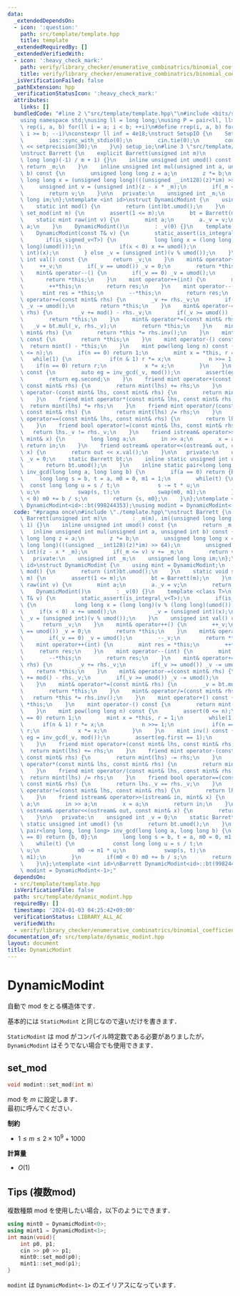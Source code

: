 ```yaml
---
data:
  _extendedDependsOn:
  - icon: ':question:'
    path: src/template/template.hpp
    title: template
  _extendedRequiredBy: []
  _extendedVerifiedWith:
  - icon: ':heavy_check_mark:'
    path: verify/library_checker/enumerative_combinatrics/binomial_coefficient_prime_mod.test.cpp
    title: verify/library_checker/enumerative_combinatrics/binomial_coefficient_prime_mod.test.cpp
  _isVerificationFailed: false
  _pathExtension: hpp
  _verificationStatusIcon: ':heavy_check_mark:'
  attributes:
    links: []
  bundledCode: "#line 2 \"src/template/template.hpp\"\n#include <bits/stdc++.h>\n\
    using namespace std;\nusing ll = long long;\nusing P = pair<ll, ll>;\n#define\
    \ rep(i, a, b) for(ll i = a; i < b; ++i)\n#define rrep(i, a, b) for(ll i = a;\
    \ i >= b; --i)\nconstexpr ll inf = 4e18;\nstruct SetupIO {\n    SetupIO() {\n\
    \        ios::sync_with_stdio(0);\n        cin.tie(0);\n        cout << fixed\
    \ << setprecision(30);\n    }\n} setup_io;\n#line 3 \"src/template/dynamic_modint.hpp\"\
    \nstruct Barrett {\n    explicit Barrett(unsigned int m)\n        : _m(m), im((unsigned\
    \ long long)(-1) / m + 1) {}\n    inline unsigned int umod() const {\n       \
    \ return _m;\n    }\n    inline unsigned int mul(unsigned int a, unsigned int\
    \ b) const {\n        unsigned long long z = a;\n        z *= b;\n        unsigned\
    \ long long x = (unsigned long long)(((unsigned __int128)(z)*im) >> 64);\n   \
    \     unsigned int v = (unsigned int)(z - x * _m);\n        if(_m <= v) v += _m;\n\
    \        return v;\n    }\n\n   private:\n    unsigned int _m;\n    unsigned long\
    \ long im;\n};\ntemplate <int id>\nstruct DynamicModint {\n    using mint = DynamicModint;\n\
    \    static int mod() {\n        return (int)bt.umod();\n    }\n    static void\
    \ set_mod(int m) {\n        assert(1 <= m);\n        bt = Barrett(m);\n    }\n\
    \    static mint raw(int v) {\n        mint a;\n        a._v = v;\n        return\
    \ a;\n    }\n    DynamicModint()\n        : _v(0) {}\n    template <class T>\n\
    \    DynamicModint(const T& v) {\n        static_assert(is_integral_v<T>);\n \
    \       if(is_signed_v<T>) {\n            long long x = (long long)(v % (long\
    \ long)(umod()));\n            if(x < 0) x += umod();\n            _v = (unsigned\
    \ int)(x);\n        } else _v = (unsigned int)(v % umod());\n    }\n    unsigned\
    \ int val() const {\n        return _v;\n    }\n    mint& operator++() {\n   \
    \     ++_v;\n        if(_v == umod()) _v = 0;\n        return *this;\n    }\n\
    \    mint& operator--() {\n        if(_v == 0) _v = umod();\n        --_v;\n \
    \       return *this;\n    }\n    mint operator++(int) {\n        mint res = *this;\n\
    \        ++*this;\n        return res;\n    }\n    mint operator--(int) {\n  \
    \      mint res = *this;\n        --*this;\n        return res;\n    }\n    mint&\
    \ operator+=(const mint& rhs) {\n        _v += rhs._v;\n        if(_v >= umod())\
    \ _v -= umod();\n        return *this;\n    }\n    mint& operator-=(const mint&\
    \ rhs) {\n        _v += mod() - rhs._v;\n        if(_v >= umod()) _v -= umod();\n\
    \        return *this;\n    }\n    mint& operator*=(const mint& rhs) {\n     \
    \   _v = bt.mul(_v, rhs._v);\n        return *this;\n    }\n    mint& operator/=(const\
    \ mint& rhs) {\n        return *this *= rhs.inv();\n    }\n    mint operator+()\
    \ const {\n        return *this;\n    }\n    mint operator-() const {\n      \
    \  return mint() - *this;\n    }\n    mint pow(long long n) const {\n        assert(0\
    \ <= n);\n        if(n == 0) return 1;\n        mint x = *this, r = 1;\n     \
    \   while(1) {\n            if(n & 1) r *= x;\n            n >>= 1;\n        \
    \    if(n == 0) return r;\n            x *= x;\n        }\n    }\n    mint inv()\
    \ const {\n        auto eg = inv_gcd(_v, mod());\n        assert(eg.first == 1);\n\
    \        return eg.second;\n    }\n    friend mint operator+(const mint& lhs,\
    \ const mint& rhs) {\n        return mint(lhs) += rhs;\n    }\n    friend mint\
    \ operator-(const mint& lhs, const mint& rhs) {\n        return mint(lhs) -= rhs;\n\
    \    }\n    friend mint operator*(const mint& lhs, const mint& rhs) {\n      \
    \  return mint(lhs) *= rhs;\n    }\n    friend mint operator/(const mint& lhs,\
    \ const mint& rhs) {\n        return mint(lhs) /= rhs;\n    }\n    friend bool\
    \ operator==(const mint& lhs, const mint& rhs) {\n        return lhs._v == rhs._v;\n\
    \    }\n    friend bool operator!=(const mint& lhs, const mint& rhs) {\n     \
    \   return lhs._v != rhs._v;\n    }\n    friend istream& operator>>(istream& in,\
    \ mint& x) {\n        long long a;\n        in >> a;\n        x = a;\n       \
    \ return in;\n    }\n    friend ostream& operator<<(ostream& out, const mint&\
    \ x) {\n        return out << x.val();\n    }\n\n   private:\n    unsigned int\
    \ _v = 0;\n    static Barrett bt;\n    inline static unsigned int umod() {\n \
    \       return bt.umod();\n    }\n    inline static pair<long long, long long>\
    \ inv_gcd(long long a, long long b) {\n        if(a == 0) return {b, 0};\n   \
    \     long long s = b, t = a, m0 = 0, m1 = 1;\n        while(t) {\n          \
    \  const long long u = s / t;\n            s -= t * u;\n            m0 -= m1 *\
    \ u;\n            swap(s, t);\n            swap(m0, m1);\n        }\n        if(m0\
    \ < 0) m0 += b / s;\n        return {s, m0};\n    }\n};\ntemplate <int id>\nBarrett\
    \ DynamicModint<id>::bt(998244353);\nusing modint = DynamicModint<-1>;\n"
  code: "#pragma once\n#include \"./template.hpp\"\nstruct Barrett {\n    explicit\
    \ Barrett(unsigned int m)\n        : _m(m), im((unsigned long long)(-1) / m +\
    \ 1) {}\n    inline unsigned int umod() const {\n        return _m;\n    }\n \
    \   inline unsigned int mul(unsigned int a, unsigned int b) const {\n        unsigned\
    \ long long z = a;\n        z *= b;\n        unsigned long long x = (unsigned\
    \ long long)(((unsigned __int128)(z)*im) >> 64);\n        unsigned int v = (unsigned\
    \ int)(z - x * _m);\n        if(_m <= v) v += _m;\n        return v;\n    }\n\n\
    \   private:\n    unsigned int _m;\n    unsigned long long im;\n};\ntemplate <int\
    \ id>\nstruct DynamicModint {\n    using mint = DynamicModint;\n    static int\
    \ mod() {\n        return (int)bt.umod();\n    }\n    static void set_mod(int\
    \ m) {\n        assert(1 <= m);\n        bt = Barrett(m);\n    }\n    static mint\
    \ raw(int v) {\n        mint a;\n        a._v = v;\n        return a;\n    }\n\
    \    DynamicModint()\n        : _v(0) {}\n    template <class T>\n    DynamicModint(const\
    \ T& v) {\n        static_assert(is_integral_v<T>);\n        if(is_signed_v<T>)\
    \ {\n            long long x = (long long)(v % (long long)(umod()));\n       \
    \     if(x < 0) x += umod();\n            _v = (unsigned int)(x);\n        } else\
    \ _v = (unsigned int)(v % umod());\n    }\n    unsigned int val() const {\n  \
    \      return _v;\n    }\n    mint& operator++() {\n        ++_v;\n        if(_v\
    \ == umod()) _v = 0;\n        return *this;\n    }\n    mint& operator--() {\n\
    \        if(_v == 0) _v = umod();\n        --_v;\n        return *this;\n    }\n\
    \    mint operator++(int) {\n        mint res = *this;\n        ++*this;\n   \
    \     return res;\n    }\n    mint operator--(int) {\n        mint res = *this;\n\
    \        --*this;\n        return res;\n    }\n    mint& operator+=(const mint&\
    \ rhs) {\n        _v += rhs._v;\n        if(_v >= umod()) _v -= umod();\n    \
    \    return *this;\n    }\n    mint& operator-=(const mint& rhs) {\n        _v\
    \ += mod() - rhs._v;\n        if(_v >= umod()) _v -= umod();\n        return *this;\n\
    \    }\n    mint& operator*=(const mint& rhs) {\n        _v = bt.mul(_v, rhs._v);\n\
    \        return *this;\n    }\n    mint& operator/=(const mint& rhs) {\n     \
    \   return *this *= rhs.inv();\n    }\n    mint operator+() const {\n        return\
    \ *this;\n    }\n    mint operator-() const {\n        return mint() - *this;\n\
    \    }\n    mint pow(long long n) const {\n        assert(0 <= n);\n        if(n\
    \ == 0) return 1;\n        mint x = *this, r = 1;\n        while(1) {\n      \
    \      if(n & 1) r *= x;\n            n >>= 1;\n            if(n == 0) return\
    \ r;\n            x *= x;\n        }\n    }\n    mint inv() const {\n        auto\
    \ eg = inv_gcd(_v, mod());\n        assert(eg.first == 1);\n        return eg.second;\n\
    \    }\n    friend mint operator+(const mint& lhs, const mint& rhs) {\n      \
    \  return mint(lhs) += rhs;\n    }\n    friend mint operator-(const mint& lhs,\
    \ const mint& rhs) {\n        return mint(lhs) -= rhs;\n    }\n    friend mint\
    \ operator*(const mint& lhs, const mint& rhs) {\n        return mint(lhs) *= rhs;\n\
    \    }\n    friend mint operator/(const mint& lhs, const mint& rhs) {\n      \
    \  return mint(lhs) /= rhs;\n    }\n    friend bool operator==(const mint& lhs,\
    \ const mint& rhs) {\n        return lhs._v == rhs._v;\n    }\n    friend bool\
    \ operator!=(const mint& lhs, const mint& rhs) {\n        return lhs._v != rhs._v;\n\
    \    }\n    friend istream& operator>>(istream& in, mint& x) {\n        long long\
    \ a;\n        in >> a;\n        x = a;\n        return in;\n    }\n    friend\
    \ ostream& operator<<(ostream& out, const mint& x) {\n        return out << x.val();\n\
    \    }\n\n   private:\n    unsigned int _v = 0;\n    static Barrett bt;\n    inline\
    \ static unsigned int umod() {\n        return bt.umod();\n    }\n    inline static\
    \ pair<long long, long long> inv_gcd(long long a, long long b) {\n        if(a\
    \ == 0) return {b, 0};\n        long long s = b, t = a, m0 = 0, m1 = 1;\n    \
    \    while(t) {\n            const long long u = s / t;\n            s -= t *\
    \ u;\n            m0 -= m1 * u;\n            swap(s, t);\n            swap(m0,\
    \ m1);\n        }\n        if(m0 < 0) m0 += b / s;\n        return {s, m0};\n\
    \    }\n};\ntemplate <int id>\nBarrett DynamicModint<id>::bt(998244353);\nusing\
    \ modint = DynamicModint<-1>;"
  dependsOn:
  - src/template/template.hpp
  isVerificationFile: false
  path: src/template/dynamic_modint.hpp
  requiredBy: []
  timestamp: '2024-01-03 04:25:42+09:00'
  verificationStatus: LIBRARY_ALL_AC
  verifiedWith:
  - verify/library_checker/enumerative_combinatrics/binomial_coefficient_prime_mod.test.cpp
documentation_of: src/template/dynamic_modint.hpp
layout: document
title: DynamicModint
---
```


# DynamicModint

自動で $\mathrm{mod}$ をとる構造体です．

基本的には `StaticModint` と同じなので違いだけを書きます．

`StaticModint` は $\mathrm{mod}$ がコンパイル時定数である必要がありましたが， `DynamicModint` はそうでない場合でも使用できます．

## set_mod

```cpp
void modint::set_mod(int m)
```

$\mathrm{mod}$ を $m$ に設定します．<br>
最初に呼んでください．

**制約**

- $1 \leq m \leq 2 \times 10^9 + 1000$

**計算量**

- $O(1)$

## Tips (複数mod)

複数種類 $\mathrm{mod}$ を使用したい場合，以下のようにできます．

```cpp
using mint0 = DynamicModint<0>;
using mint1 = DynamicModint<1>;
int main(void){
    int p0, p1;
    cin >> p0 >> p1;
    mint0::set_mod(p0);
    mint1::set_mod(p1);
}
```

`modint` は `DynamicModint<-1>` のエイリアスになっています．